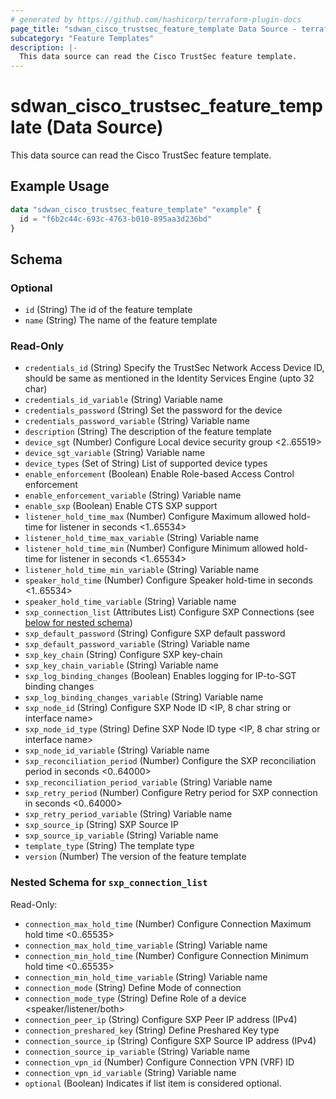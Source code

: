 ```yaml
---
# generated by https://github.com/hashicorp/terraform-plugin-docs
page_title: "sdwan_cisco_trustsec_feature_template Data Source - terraform-provider-sdwan"
subcategory: "Feature Templates"
description: |-
  This data source can read the Cisco TrustSec feature template.
---
```


# sdwan_cisco_trustsec_feature_template (Data Source)

This data source can read the Cisco TrustSec feature template.

## Example Usage

```terraform
data "sdwan_cisco_trustsec_feature_template" "example" {
  id = "f6b2c44c-693c-4763-b010-895aa3d236bd"
}
```

<!-- schema generated by tfplugindocs -->
## Schema

### Optional

- `id` (String) The id of the feature template
- `name` (String) The name of the feature template

### Read-Only

- `credentials_id` (String) Specify the TrustSec Network Access Device ID, should be same as mentioned in the Identity Services Engine (upto 32 char)
- `credentials_id_variable` (String) Variable name
- `credentials_password` (String) Set the password for the device
- `credentials_password_variable` (String) Variable name
- `description` (String) The description of the feature template
- `device_sgt` (Number) Configure Local device security group <2..65519>
- `device_sgt_variable` (String) Variable name
- `device_types` (Set of String) List of supported device types
- `enable_enforcement` (Boolean) Enable Role-based Access Control enforcement
- `enable_enforcement_variable` (String) Variable name
- `enable_sxp` (Boolean) Enable CTS SXP support
- `listener_hold_time_max` (Number) Configure Maximum allowed hold-time for listener in seconds <1..65534>
- `listener_hold_time_max_variable` (String) Variable name
- `listener_hold_time_min` (Number) Configure Minimum allowed hold-time for listener in seconds <1..65534>
- `listener_hold_time_min_variable` (String) Variable name
- `speaker_hold_time` (Number) Configure Speaker hold-time in seconds <1..65534>
- `speaker_hold_time_variable` (String) Variable name
- `sxp_connection_list` (Attributes List) Configure SXP Connections (see [below for nested schema](#nestedatt--sxp_connection_list))
- `sxp_default_password` (String) Configure SXP default password
- `sxp_default_password_variable` (String) Variable name
- `sxp_key_chain` (String) Configure SXP key-chain
- `sxp_key_chain_variable` (String) Variable name
- `sxp_log_binding_changes` (Boolean) Enables logging for IP-to-SGT binding changes
- `sxp_log_binding_changes_variable` (String) Variable name
- `sxp_node_id` (String) Configure SXP Node ID <IP, 8 char string or interface name>
- `sxp_node_id_type` (String) Define SXP Node ID type <IP, 8 char string or interface name>
- `sxp_node_id_variable` (String) Variable name
- `sxp_reconciliation_period` (Number) Configure the SXP reconciliation period in seconds <0..64000>
- `sxp_reconciliation_period_variable` (String) Variable name
- `sxp_retry_period` (Number) Configure Retry period for SXP connection in seconds <0..64000>
- `sxp_retry_period_variable` (String) Variable name
- `sxp_source_ip` (String) SXP Source IP
- `sxp_source_ip_variable` (String) Variable name
- `template_type` (String) The template type
- `version` (Number) The version of the feature template

<a id="nestedatt--sxp_connection_list"></a>
### Nested Schema for `sxp_connection_list`

Read-Only:

- `connection_max_hold_time` (Number) Configure Connection Maximum hold time <0..65535>
- `connection_max_hold_time_variable` (String) Variable name
- `connection_min_hold_time` (Number) Configure Connection Minimum hold time <0..65535>
- `connection_min_hold_time_variable` (String) Variable name
- `connection_mode` (String) Define Mode of connection
- `connection_mode_type` (String) Define Role of a device <speaker/listener/both>
- `connection_peer_ip` (String) Configure SXP Peer IP address (IPv4)
- `connection_preshared_key` (String) Define Preshared Key type
- `connection_source_ip` (String) Configure SXP Source IP address (IPv4)
- `connection_source_ip_variable` (String) Variable name
- `connection_vpn_id` (Number) Configure Connection VPN (VRF) ID
- `connection_vpn_id_variable` (String) Variable name
- `optional` (Boolean) Indicates if list item is considered optional.
